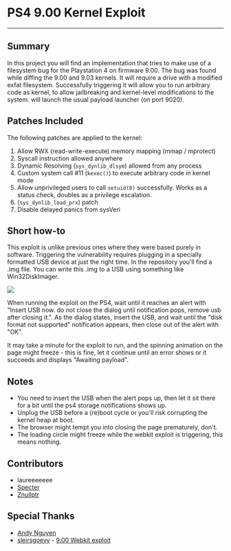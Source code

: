 # PS4 9.00 Kernel Exploit
---
## Summary
In this project you will find an implementation that tries to make use of a filesystem bug for the Playstation 4 on firmware 9.00.
The bug was found while diffing the 9.00 and 9.03 kernels. It will require a drive with a modified exfat filesystem. Successfully triggering it will allow you to run arbitrary code as kernel, to allow jailbreaking and kernel-level modifications to the system. will launch the usual payload launcher (on port 9020).

## Patches Included
The following patches are applied to the kernel:
1) Allow RWX (read-write-execute) memory mapping (mmap / mprotect)
2) Syscall instruction allowed anywhere
3) Dynamic Resolving (`sys_dynlib_dlsym`) allowed from any process
4) Custom system call #11 (`kexec()`) to execute arbitrary code in kernel mode
5) Allow unprivileged users to call `setuid(0)` successfully. Works as a status check, doubles as a privilege escalation.
6) (`sys_dynlib_load_prx`) patch
7) Disable delayed panics from sysVeri

## Short how-to
This exploit is unlike previous ones where they were based purely in software. Triggering the vulnerability requires plugging in a specially formatted USB device at just the right time. In the repository you'll find a .img file. You can write this .img to a USB using something like Win32DiskImager.

![](https://i.imgur.com/qpiVQGo.png)

When running the exploit on the PS4, wait until it reaches an alert with "Insert USB now. do not close the dialog until notification pops, remove usb after closing it.". As the dialog states, insert the USB, and wait until the "disk format not supported" notification appears, then close out of the alert with "OK".

It may take a minute for the exploit to run, and the spinning animation on the page might freeze - this is fine, let it continue until an error shows or it succeeds and displays "Awaiting payload".

## Notes
- You need to insert the USB when the alert pops up, then let it sit there for a bit until the ps4 storage notifications shows up.
- Unplug the USB before a (re)boot cycle or you'll risk corrupting the kernel heap at boot.
- The browser might tempt you into closing the page prematurely, don't.
- The loading circle might freeze while the webkit exploit is triggering, this means nothing.

## Contributors

- laureeeeeee
- [Specter](https://twitter.com/SpecterDev)
- [Znullptr](https://twitter.com/Znullptr)

## Special Thanks
- [Andy Nguyen](https://twitter.com/theflow0)
- [sleirsgoevy](https://twitter.com/sleirsgoevy) - [9.00 Webkit exploit](https://gist.github.com/sleirsgoevy/6beca32893909095f4bba1ce29167992)
